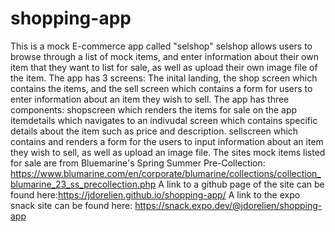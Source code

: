 # shopping-app
This is a mock E-commerce app called "selshop" selshop allows users to browse through a list of mock items, and enter information about their own item that they want to
list for sale, as well as upload their own image file of the item.
The app has 3 screens: The inital landing, the shop screen which contains the items, and the sell screen which contains a form for users to enter information about an item
they wish to sell.
The app has three components:
shopscreen which renders the items for sale on the app
itemdetails which navigates to an indivudal screen which contains specific details about the item such as price and description. 
sellscreen which contains and renders a form for the users to input information about an item they wish to sell, as well as upload an image file.
The sites mock items listed for sale are from Bluemarine's Spring Summer Pre-Collection: https://www.blumarine.com/en/corporate/blumarine/collections/collection_blumarine_23_ss_precollection.php
A link to a github page of the site can be found here:https://jdorelien.github.io/shopping-app/
A link to the expo snack site can be found here: https://snack.expo.dev/@jdorelien/shopping-app
